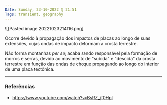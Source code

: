 ```yaml
---
Date: Sunday, 23-10-2022 @ 21:51
Tags: transient, geography
---
```

![[Pasted image 20221023214116.png]]

Ocorre devido à propagação dos impactos de placas ao longo de suas extensões, cujas ondas de impacto deformam a crosta terrestre. 

Não forma montanhas *per se*; acaba sendo responsável pela formação de morros e serras, devido ao movimento de "subida" e "descida" da crosta terrestre em função das ondas de choque propagando ao longo do interior de uma placa tectônica. 


---
### Referências
- https://www.youtube.com/watch?v=BsRZ_jf0HpI
